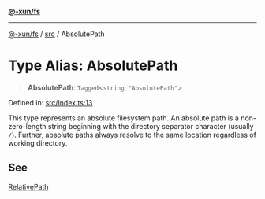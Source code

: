[**@-xun/fs**](../../README.md)

***

[@-xun/fs](../../README.md) / [src](../README.md) / AbsolutePath

# Type Alias: AbsolutePath

> **AbsolutePath**: `Tagged`\<`string`, `"AbsolutePath"`\>

Defined in: [src/index.ts:13](https://github.com/Xunnamius/fs-utils/blob/31e13bfb0e388ce1c2e51e4c2a50e9638e833b81/src/index.ts#L13)

This type represents an absolute filesystem path. An absolute path is a
non-zero-length string beginning with the directory separator character
(usually `/`). Further, absolute paths always resolve to the same location
regardless of working directory.

## See

[RelativePath](RelativePath.md)
